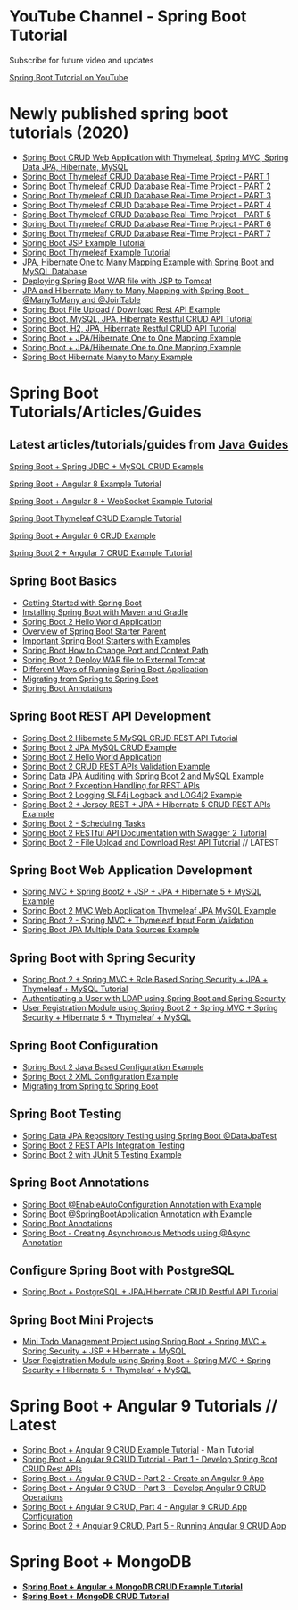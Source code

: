 <h1>YouTube Channel - Spring Boot Tutorial</h1>
<p>Subscribe for future video and updates</p>

<a href="https://www.youtube.com/playlist?list=PLGRDMO4rOGcNSBOJOlrgQqGpIgo6_VZgR" target="_blank">Spring Boot Tutorial on YouTube
</a>

# Newly published spring boot tutorials (2020)
<ul style="text-align: left;">
<li><a href="https://www.javaguides.net/2020/05/spring-boot-crud-web-application-with-thymeleaf.html" target="_blank">Spring Boot CRUD Web Application with Thymeleaf, Spring MVC, Spring Data JPA, Hibernate, MySQL</a></li>
<li><a href="https://www.javaguides.net/2020/05/spring-boot-thymeleaf-crud-database-real-time-project-part1.html"></a><a href="https://www.javaguides.net/2020/05/spring-boot-thymeleaf-crud-database-real-time-project-part1.html">Spring Boot Thymeleaf CRUD Database Real-Time Project - PART 1</a></li>
<li><a href="https://www.javaguides.net/2020/05/spring-boot-thymeleaf-crud-database-real-time-project-part2.html">Spring Boot Thymeleaf CRUD Database Real-Time Project - PART 2</a></li>
<li><a href="https://www.javaguides.net/2020/05/spring-boot-thymeleaf-crud-database-real-time-project-part3.html">Spring Boot Thymeleaf CRUD Database Real-Time Project - PART 3</a></li>
<li><a href="https://www.javaguides.net/2020/05/spring-boot-thymeleaf-crud-database-real-time-project-part4.html">Spring Boot Thymeleaf CRUD Database Real-Time Project - PART 4</a></li>
<li><a href="https://www.javaguides.net/2020/05/spring-boot-thymeleaf-crud-database-real-time-project-part5.html">Spring Boot Thymeleaf CRUD Database Real-Time Project - PART 5</a></li>
<li><a href="https://www.javaguides.net/2020/05/spring-boot-thymeleaf-crud-database-real-time-project-part6.html">Spring Boot Thymeleaf CRUD Database Real-Time Project - PART 6</a>&nbsp;</li>
<li><a href="https://www.javaguides.net/2020/05/spring-boot-thymeleaf-crud-database-real-time-project-part7.html">Spring Boot Thymeleaf CRUD Database Real-Time Project - PART 7</a></li>
<li><a href="https://www.javaguides.net/2020/05/spring-boot-jsp-example-tutorial.html" target="_blank">Spring Boot JSP Example Tutorial</a></li>
<li><a href="https://www.javaguides.net/2020/05/spring-boot-thymeleaf-example-tutorial.html" target="_blank">Spring Boot Thymeleaf Example Tutorial</a></li>
<li><a href="https://www.javaguides.net/2020/04/jpa-hibernate-one-to-many-mapping-example-with-spring-boot.html">JPA, Hibernate One to Many Mapping Example with Spring Boot and MySQL Database</a></li>
<li><a href="https://www.javaguides.net/2020/04/deploying-spring-boot-war-file-with-jsp-to-tomcat.html">Deploying Spring Boot WAR file with JSP to Tomcat</a></li>
<li><a href="https://www.javaguides.net/2020/04/jpa-and-hibernate-many-to-many-mapping-spring-boot.html">JPA and Hibernate Many to Many Mapping with Spring Boot - @ManyToMany and @JoinTable</a></li>
<li><a href="https://www.javaguides.net/2020/04/spring-boot-file-upload-download-rest-api-example.html">Spring Boot File Upload / Download Rest API Example</a></li>
<li><a href="https://www.javaguides.net/2020/04/spring-boot-mysql-jpa-hibernate-restful-crud-api-tutorial.html">Spring Boot, MySQL, JPA, Hibernate Restful CRUD API Tutorial</a></li>
<li><a href="https://www.javaguides.net/2020/04/spring-boot-h2-jpa-hibernate-restful-crud-api-tutorial.html">Spring Boot, H2, JPA, Hibernate Restful CRUD API Tutorial</a></li>
  <li><a href="https://www.javaguides.net/2019/08/spring-boot-jpa-hibernate-one-to-one-mapping-example.html"></a><a href="https://www.javaguides.net/2019/08/spring-boot-jpa-hibernate-one-to-one-mapping-example.html">Spring Boot + JPA/Hibernate One to One Mapping Example</a> </li>
  <li><a href="https://www.javaguides.net/2019/08/spring-boot-jpa-hibernate-one-to-one-mapping-example.html"></a><a href="https://www.javaguides.net/2019/08/spring-boot-jpa-hibernate-one-to-one-mapping-example.html">Spring Boot + JPA/Hibernate One to One Mapping Example</a> </li>
  <li><a href="https://www.javaguides.net/2019/08/spring-boot-hibernate-many-to-many-example.html">Spring Boot Hibernate Many to Many Example</a></li>
</ul>
<h1> Spring Boot Tutorials/Articles/Guides </h1>

<h2> Latest articles/tutorials/guides from <a href="https://www.javaguides.net/"> Java Guides</a> </h2>

<a href="https://www.javaguides.net/2019/08/spring-boot-spring-jdbc-mysql-crud-example.html" target="_blank">Spring Boot + Spring JDBC + MySQL CRUD Example
</a>

<a href="https://www.javaguides.net/2019/06/spring-boot-angular-7-crud-example-tutorial.html" target="_blank">Spring Boot + Angular 8 Example Tutorial</a>

<a href="https://www.javaguides.net/2019/06/spring-boot-angular-8-websocket-example-tutorial.html" target="_blank">Spring Boot + Angular 8 + WebSocket Example Tutorial</a>

<a href="https://www.javaguides.net/2019/04/spring-boot-thymeleaf-crud-example-tutorial.html" rel="nofollow" target="_blank">Spring Boot Thymeleaf CRUD Example Tutorial</a>

<a href="https://www.javaguides.net/2019/02/spring-boot-angular-6-crud-example.html" target="_blank">Spring Boot + Angular 6 CRUD Example</a>

<a href="https://www.javaguides.net/2019/02/spring-boot-2-angular-7-crud-example-tutorial.html" target="_blank">Spring Boot 2 + Angular 7 CRUD Example Tutorial</a>



<div dir="ltr" style="text-align: left;" trbidi="on">
<h2 style="text-align: left;">
Spring Boot Basics</h2>
<ul style="text-align: left;">
<li><a href="http://www.javaguides.net/2018/09/getting-started-with-spring-boot.html">Getting Started with Spring Boot</a></li>
<li><a href="http://www.javaguides.net/2018/09/installing-spring-boot-with-maven-and-gradle.html">Installing Spring Boot with Maven and Gradle</a></li>
<li><a href="http://www.javaguides.net/2018/09/spring-boot-building-restful-web-service.html">Spring Boot 2 Hello World Application</a></li>
<li><a href="http://www.javaguides.net/2018/09/overview-of-spring-boot-starter-parent.html">Overview of Spring Boot Starter Parent</a></li>
<li><a href="http://www.javaguides.net/2018/09/important-spring-boot-starters-with-examples.html">Important Spring Boot Starters with Examples</a></li>
<li><a href="http://www.javaguides.net/2018/09/spring-boot-how-to-change-port-and-context-path.html">Spring Boot How to Change Port and Context Path</a></li>
<li><a href="http://www.javaguides.net/2018/09/spring-boot-deploy-war-file-to-external-tomcat.html">Spring Boot 2 Deploy WAR file to External Tomcat</a></li>
<li><a href="http://www.javaguides.net/2018/09/different-ways-of-running-spring-boot-appilcation.html">Different Ways of Running Spring Boot Application</a></li>
<li><a href="https://www.baeldung.com/spring-boot-migration">Migrating from Spring to Spring Boot</a></li>
<li><a href="http://www.javaguides.net/2018/10/spring-boot-annotations.html">Spring Boot Annotations</a></li>
</ul>
<h2 style="text-align: left;">
Spring Boot REST API Development</h2>
<ul style="text-align: left;">
<li><a href="http://www.javaguides.net/2018/09/spring-boot-2-hibernate-5-mysql-crud-rest-api-tutorial.html">Spring Boot 2 Hibernate 5 MySQL CRUD REST API Tutorial</a></li>
<li><a href="http://www.javaguides.net/2018/09/spring-boot-2-jpa-mysql-crud-example.html">Spring Boot 2 JPA MySQL CRUD Example</a></li>
<li><a href="http://www.javaguides.net/2018/09/spring-boot-building-restful-web-service.html">Spring Boot 2 Hello World Application</a></li>
<li><a href="http://www.javaguides.net/2018/09/spring-boot-crud-rest-apis-validation-example.html">Spring Boot 2 CRUD REST APIs Validation Example</a></li>
<li><a href="http://www.javaguides.net/2018/09/spring-data-jpa-auditing-with-spring-boot2-and-mysql-example.html">Spring Data JPA Auditing with Spring Boot 2 and MySQL Example</a></li>
<li><a href="http://www.javaguides.net/2018/09/spring-boot-2-exception-handling-for-rest-apis.html">Spring Boot 2 Exception Handling for REST APIs</a></li>
<li><a href="http://www.javaguides.net/2018/09/spring-boot-2-logging-slf4j-logback-and-log4j-example.html">Spring Boot 2 Logging SLF4j Logback and LOG4j2 Example</a></li>
<li><a href="http://www.javaguides.net/2018/09/spring-boot-2-jersey-rest-jpa-hibernate-5-crud-rest-apis-example.html">Spring Boot 2 + Jersey REST + JPA + Hibernate 5 CRUD REST APIs Example</a></li>
<li><a href="http://www.javaguides.net/2018/10/spring-boot-2-scheduling-tasks.html">Spring Boot 2 - Scheduling Tasks</a></li>
<li><a href="http://www.javaguides.net/2018/10/spring-boot-2-restful-api-documentation-with-swagger2-tutorial.html">Spring Boot 2 RESTful API Documentation with Swagger 2 Tutorial</a></li>
<li><a href="http://www.javaguides.net/2018/11/spring-boot-2-file-upload-and-download-rest-api-tutorial.html">Spring Boot 2 - File Upload and Download Rest API Tutorial</a> // LATEST</li>
</ul>
<h2 style="text-align: left;">
Spring Boot Web Application Development</h2>
<ul style="text-align: left;">
<li><a href="http://www.javaguides.net/2018/09/spring-mvc-using-spring-boot2-jsp-jpa-hibernate5-mysql-example.html">Spring MVC + Spring Boot2 + JSP + JPA + Hibernate 5 + MySQL Example</a></li>
<li><a href="http://www.javaguides.net/2018/09/spring-boot2-mvc-web-application-thymeleaf-jpa-mysql-example.html">Spring Boot 2 MVC Web Application Thymeleaf JPA MySQL Example</a></li>
<li><a href="http://www.javaguides.net/2018/10/spring-boot-spring-mvc-validating-form.html">Spring Boot 2 - Spring MVC + Thymeleaf Input Form Validation</a></li>
<li><a href="http://www.javaguides.net/2018/09/spring-boot-jpa-multiple-data-sources-example.html">Spring Boot JPA Multiple Data Sources Example</a></li>
</ul>
<h2 style="text-align: left;">
Spring Boot with Spring Security</h2>
<div>
<ul style="text-align: left;">
<li><a href="http://www.javaguides.net/2018/09/spring-boot-spring-mvc-role-based-spring-security-jpa-thymeleaf-mysql-tutorial.html">Spring Boot 2 + Spring MVC + Role Based Spring Security + JPA + Thymeleaf + MySQL Tutorial</a></li>
<li><a href="https://spring.io/guides/gs/authenticating-ldap/">Authenticating a User with LDAP using Spring Boot and Spring Security</a></li>
<li><a href="http://www.javaguides.net/2018/10/user-registration-module-using-springboot-springmvc-springsecurity-hibernate5-thymeleaf-mysql.html">User Registration Module using Spring Boot 2 + Spring MVC + Spring Security + Hibernate 5 + Thymeleaf + MySQL</a></li>
</ul>
<h2 style="text-align: left;">
Spring Boot Configuration</h2>
<ul style="text-align: left;">
<li><a href="http://www.javaguides.net/2018/09/spring-boot-java-based-configuration-example.html">Spring Boot 2 Java Based Configuration Example</a></li>
<li><a href="http://www.javaguides.net/2018/09/spring-boot-xml-configuration-example.html">Spring Boot 2 XML Configuration Example</a></li>
<li><a href="https://www.baeldung.com/spring-boot-migration">Migrating from Spring to Spring Boot</a></li>
</ul>
<h2 style="text-align: left;">
Spring Boot Testing</h2>
<ul style="text-align: left;">
<li><a href="http://www.javaguides.net/2018/09/spring-data-jpa-repository-testing-using-spring-boot-datajpatest.html">Spring Data JPA Repository Testing using Spring Boot @DataJpaTest</a></li>
<li><a href="http://www.javaguides.net/2018/09/spring-boot-2-rest-apis-integration-testing.html">Spring Boot 2 REST APIs Integration Testing</a></li>
<li><a href="http://www.javaguides.net/2018/09/spring-boot-2-with-junit-5-testing.html">Spring Boot 2 with JUnit 5 Testing Example</a></li>
</ul>
<h2 style="text-align: left;">
Spring Boot Annotations</h2>
<ul style="text-align: left;">
<li><a href="http://www.javaguides.net/2018/09/spring-boot-enableautoconfiguration-annotation-with-example.html">Spring Boot @EnableAutoConfiguration Annotation with Example</a></li>
<li><a href="http://www.javaguides.net/2018/09/spring-boot-springbootapplication-annotation-with-example.html">Spring Boot @SpringBootApplication Annotation with Example</a></li>
<li><a href="http://www.javaguides.net/2018/10/spring-boot-annotations.html">Spring Boot Annotations</a></li>
<li><a href="http://www.javaguides.net/2018/10/spring-boot-creating-asynchronous-methods-using-async-annotation.html">Spring Boot - Creating Asynchronous Methods using @Async Annotation</a></li>
</ul>
<h2 style="text-align: left;">
Configure Spring Boot with PostgreSQL</h2>
</div>
<div>
<ul style="text-align: left;">
<li><a href="http://www.javaguides.net/2019/01/springboot-postgresql-jpa-hibernate-crud-restful-api-tutorial.html">Spring Boot + PostgreSQL + JPA/Hibernate CRUD Restful API Tutorial</a></li>
</ul>
<h2 style="text-align: left;">
Spring Boot Mini Projects</h2>
<ul style="text-align: left;">
<li><a href="http://www.javaguides.net/2018/09/mini-todo-management-project-using-spring-boot-springmvc-springsecurity-jsp-hibernate-mysql.html">Mini Todo Management Project using Spring Boot + Spring MVC + Spring Security + JSP + Hibernate + MySQL</a></li>
<li><a href="http://www.javaguides.net/2018/10/user-registration-module-using-springboot-springmvc-springsecurity-hibernate5-thymeleaf-mysql.html">User Registration Module using Spring Boot + Spring MVC + Spring Security + Hibernate 5 + Thymeleaf + MySQL</a></li>
</ul>
</div>
</div>
<h1>Spring Boot + Angular 9 Tutorials // Latest </h1>
<ul style="text-align: left;"><a href="https://www.javaguides.net/2020/01/spring-boot-angular-9-crud-example-tutorial.html"></a>
<li><a href="https://www.javaguides.net/2020/01/spring-boot-angular-9-crud-example-tutorial.html"></a><a href="https://www.javaguides.net/2020/01/spring-boot-angular-9-crud-example-tutorial.html">Spring Boot + Angular 9 CRUD Example Tutorial</a> - Main Tutorial</li>
<li><a href="https://www.javaguides.net/2020/01/spring-boot-angular-9-crud-part-1-develop-springboot-crud-rest-apis.html">Spring Boot + Angular 9 CRUD Tutorial - Part 1 - Develop Spring Boot CRUD Rest APIs</a></li>
<li><a href="https://www.javaguides.net/2020/01/spring-boot-angular-9-crud-part-2-create-angular-9-app.html">Spring Boot + Angular 9 CRUD - Part 2 - Create an Angular 9 App</a></li>
<li><a href="https://www.javaguides.net/2020/01/spring-boot-angular-9-crud-part-3-develop-angular-9-crud-operations.html">Spring Boot + Angular 9 CRUD - Part 3 - Develop Angular 9 CRUD Operations</a></li>
<li><a href="https://www.javaguides.net/2020/01/spring-boot-angular-9-crud-part-4-angular-9-crud-app-configuration.html">Spring Boot + Angular 9 CRUD, Part 4 - Angular 9 CRUD App Configuration</a></li>
<li><a href="https://www.javaguides.net/2020/01/spring-boot-angular-8-crud-part-5-running-angular-9-crud-app.html">Spring Boot 2 + Angular 9 CRUD, Part 5 - Running Angular 9 CRUD App</a></li>
</ul>

<h1> Spring Boot + MongoDB </h1>
<ul style="text-align: left;"><b><a href="https://www.javaguides.net/2019/12/spring-boot-angular-mongodb-crud-example-tutorial.html"></a>
<li><a href="https://www.javaguides.net/2019/12/spring-boot-angular-mongodb-crud-example-tutorial.html"><b></b></a><b><a href="https://www.javaguides.net/2019/12/spring-boot-angular-mongodb-crud-example-tutorial.html">Spring Boot + Angular + MongoDB CRUD Example Tutorial</a></b></li>
<li><b><a href="https://www.javaguides.net/2019/12/spring-boot-mongodb-crud-example-tutorial.html">Spring Boot + MongoDB CRUD Tutorial</a></b></li>
</b></ul>
